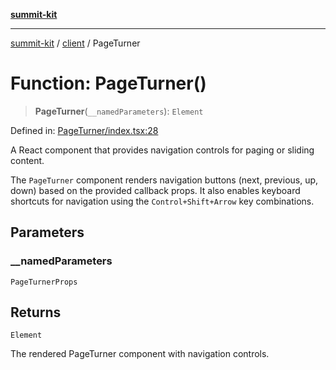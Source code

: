[**summit-kit**](../../README.md)

***

[summit-kit](../../modules.md) / [client](../README.md) / PageTurner

# Function: PageTurner()

> **PageTurner**(`__namedParameters`): `Element`

Defined in: [PageTurner/index.tsx:28](https://github.com/andrewgremlich/summit-kit/blob/c44779f906c26c4d645cd270b81c5a009ec18757/src/react/PageTurner/index.tsx#L28)

A React component that provides navigation controls for paging or sliding content.

The `PageTurner` component renders navigation buttons (next, previous, up, down) based on the provided callback props.
It also enables keyboard shortcuts for navigation using the `Control+Shift+Arrow` key combinations.

## Parameters

### \_\_namedParameters

`PageTurnerProps`

## Returns

`Element`

The rendered PageTurner component with navigation controls.
